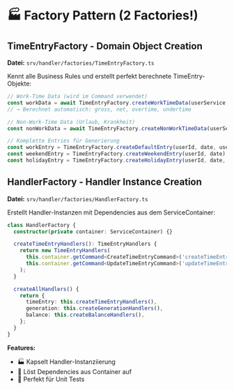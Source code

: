 # 🏭 Factory Pattern (2 Factories!)

## **TimeEntryFactory** - Domain Object Creation

**Datei:** `srv/handler/factories/TimeEntryFactory.ts`

Kennt alle Business Rules und erstellt perfekt berechnete TimeEntry-Objekte:

```typescript
// Work-Time Data (wird im Command verwendet)
const workData = await TimeEntryFactory.createWorkTimeData(userService, tx, userId, startTime, endTime, breakMin);
// → Berechnet automatisch: gross, net, overtime, undertime

// Non-Work-Time Data (Urlaub, Krankheit)
const nonWorkData = await TimeEntryFactory.createNonWorkTimeData(userService, tx, userId);

// Komplette Entries für Generierung
const workEntry = TimeEntryFactory.createDefaultEntry(userId, date, user);
const weekendEntry = TimeEntryFactory.createWeekendEntry(userId, date);
const holidayEntry = TimeEntryFactory.createHolidayEntry(userId, date, 'Neujahr');
```

## **HandlerFactory** - Handler Instance Creation

**Datei:** `srv/handler/factories/HandlerFactory.ts`

Erstellt Handler-Instanzen mit Dependencies aus dem ServiceContainer:

```typescript
class HandlerFactory {
  constructor(private container: ServiceContainer) {}

  createTimeEntryHandlers(): TimeEntryHandlers {
    return new TimeEntryHandlers(
      this.container.getCommand<CreateTimeEntryCommand>('createTimeEntry'),
      this.container.getCommand<UpdateTimeEntryCommand>('updateTimeEntry'),
    );
  }

  createAllHandlers() {
    return {
      timeEntry: this.createTimeEntryHandlers(),
      generation: this.createGenerationHandlers(),
      balance: this.createBalanceHandlers(),
    };
  }
}
```

**Features:**

- 🏭 Kapselt Handler-Instanziierung
- 🔗 Löst Dependencies aus Container auf
- 🧪 Perfekt für Unit Tests
